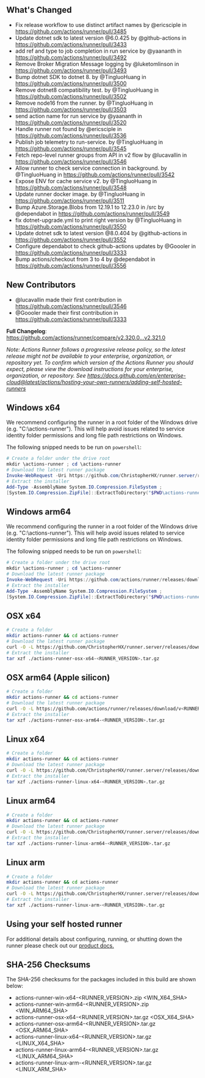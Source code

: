 ## What's Changed

* Fix release workflow to use distinct artifact names by @ericsciple in https://github.com/actions/runner/pull/3485
* Update dotnet sdk to latest version @6.0.425 by @github-actions in https://github.com/actions/runner/pull/3433
* add ref and type to job completion in run service by @yaananth in https://github.com/actions/runner/pull/3492
* Remove Broker Migration Message logging by @luketomlinson in https://github.com/actions/runner/pull/3493
* Bump dotnet SDK to dotnet 8. by @TingluoHuang in https://github.com/actions/runner/pull/3500
* Remove dotnet8 compatibility test. by @TingluoHuang in https://github.com/actions/runner/pull/3502
* Remove node16 from the runner. by @TingluoHuang in https://github.com/actions/runner/pull/3503
* send action name for run service by @yaananth in https://github.com/actions/runner/pull/3520
* Handle runner not found by @ericsciple in https://github.com/actions/runner/pull/3536
* Publish job telemetry to run-service. by @TingluoHuang in https://github.com/actions/runner/pull/3545
* Fetch repo-level runner groups from API in v2 flow by @lucavallin in https://github.com/actions/runner/pull/3546
* Allow runner to check service connection in background. by @TingluoHuang in https://github.com/actions/runner/pull/3542
* Expose ENV for cache service v2. by @TingluoHuang in https://github.com/actions/runner/pull/3548
* Update runner docker image. by @TingluoHuang in https://github.com/actions/runner/pull/3511
* Bump Azure.Storage.Blobs from 12.19.1 to 12.23.0 in /src by @dependabot in https://github.com/actions/runner/pull/3549
* fix dotnet-upgrade.yml to print right version by @TingluoHuang in https://github.com/actions/runner/pull/3550
* Update dotnet sdk to latest version @8.0.404 by @github-actions in https://github.com/actions/runner/pull/3552
* Configure dependabot to check github-actions updates by @Goooler in https://github.com/actions/runner/pull/3333
* Bump actions/checkout from 3 to 4 by @dependabot in https://github.com/actions/runner/pull/3556

## New Contributors
* @lucavallin made their first contribution in https://github.com/actions/runner/pull/3546
* @Goooler made their first contribution in https://github.com/actions/runner/pull/3333

**Full Changelog**: https://github.com/actions/runner/compare/v2.320.0...v2.321.0

_Note: Actions Runner follows a progressive release policy, so the latest release might not be available to your enterprise, organization, or repository yet.
To confirm which version of the Actions Runner you should expect, please view the download instructions for your enterprise, organization, or repository.
See https://docs.github.com/en/enterprise-cloud@latest/actions/hosting-your-own-runners/adding-self-hosted-runners_

## Windows x64

We recommend configuring the runner in a root folder of the Windows drive (e.g. "C:\actions-runner"). This will help avoid issues related to service identity folder permissions and long file path restrictions on Windows.

The following snipped needs to be run on `powershell`:

```powershell
# Create a folder under the drive root
mkdir \actions-runner ; cd \actions-runner
# Download the latest runner package
Invoke-WebRequest -Uri https://github.com/ChristopherHX/runner.server/releases/download/v<RUNNER_VERSION>/actions-runner-win-x64-<RUNNER_VERSION>.zip -OutFile actions-runner-win-x64-<RUNNER_VERSION>.zip
# Extract the installer
Add-Type -AssemblyName System.IO.Compression.FileSystem ;
[System.IO.Compression.ZipFile]::ExtractToDirectory("$PWD\actions-runner-win-x64-<RUNNER_VERSION>.zip", "$PWD")
```

## Windows arm64

We recommend configuring the runner in a root folder of the Windows drive (e.g. "C:\actions-runner"). This will help avoid issues related to service identity folder permissions and long file path restrictions on Windows.

The following snipped needs to be run on `powershell`:

```powershell
# Create a folder under the drive root
mkdir \actions-runner ; cd \actions-runner
# Download the latest runner package
Invoke-WebRequest -Uri https://github.com/actions/runner/releases/download/v<RUNNER_VERSION>/actions-runner-win-arm64-<RUNNER_VERSION>.zip -OutFile actions-runner-win-arm64-<RUNNER_VERSION>.zip
# Extract the installer
Add-Type -AssemblyName System.IO.Compression.FileSystem ;
[System.IO.Compression.ZipFile]::ExtractToDirectory("$PWD\actions-runner-win-arm64-<RUNNER_VERSION>.zip", "$PWD")
```

## OSX x64

```bash
# Create a folder
mkdir actions-runner && cd actions-runner
# Download the latest runner package
curl -O -L https://github.com/ChristopherHX/runner.server/releases/download/v<RUNNER_VERSION>/actions-runner-osx-x64-<RUNNER_VERSION>.tar.gz
# Extract the installer
tar xzf ./actions-runner-osx-x64-<RUNNER_VERSION>.tar.gz
```

## OSX arm64 (Apple silicon)

```bash
# Create a folder
mkdir actions-runner && cd actions-runner
# Download the latest runner package
curl -O -L https://github.com/actions/runner/releases/download/v<RUNNER_VERSION>/actions-runner-osx-arm64-<RUNNER_VERSION>.tar.gz
# Extract the installer
tar xzf ./actions-runner-osx-arm64-<RUNNER_VERSION>.tar.gz
```

## Linux x64

```bash
# Create a folder
mkdir actions-runner && cd actions-runner
# Download the latest runner package
curl -O -L https://github.com/ChristopherHX/runner.server/releases/download/v<RUNNER_VERSION>/actions-runner-linux-x64-<RUNNER_VERSION>.tar.gz
# Extract the installer
tar xzf ./actions-runner-linux-x64-<RUNNER_VERSION>.tar.gz
```

## Linux arm64

```bash
# Create a folder
mkdir actions-runner && cd actions-runner
# Download the latest runner package
curl -O -L https://github.com/ChristopherHX/runner.server/releases/download/v<RUNNER_VERSION>/actions-runner-linux-arm64-<RUNNER_VERSION>.tar.gz
# Extract the installer
tar xzf ./actions-runner-linux-arm64-<RUNNER_VERSION>.tar.gz
```

## Linux arm

```bash
# Create a folder
mkdir actions-runner && cd actions-runner
# Download the latest runner package
curl -O -L https://github.com/ChristopherHX/runner.server/releases/download/v<RUNNER_VERSION>/actions-runner-linux-arm-<RUNNER_VERSION>.tar.gz
# Extract the installer
tar xzf ./actions-runner-linux-arm-<RUNNER_VERSION>.tar.gz
```

## Using your self hosted runner

For additional details about configuring, running, or shutting down the runner please check out our [product docs.](https://help.github.com/en/actions/automating-your-workflow-with-github-actions/adding-self-hosted-runners)

## SHA-256 Checksums

The SHA-256 checksums for the packages included in this build are shown below:

- actions-runner-win-x64-<RUNNER_VERSION>.zip <!-- BEGIN SHA win-x64 --><WIN_X64_SHA><!-- END SHA win-x64 -->
- actions-runner-win-arm64-<RUNNER_VERSION>.zip <!-- BEGIN SHA win-arm64 --><WIN_ARM64_SHA><!-- END SHA win-arm64 -->
- actions-runner-osx-x64-<RUNNER_VERSION>.tar.gz <!-- BEGIN SHA osx-x64 --><OSX_X64_SHA><!-- END SHA osx-x64 -->
- actions-runner-osx-arm64-<RUNNER_VERSION>.tar.gz <!-- BEGIN SHA osx-arm64 --><OSX_ARM64_SHA><!-- END SHA osx-arm64 -->
- actions-runner-linux-x64-<RUNNER_VERSION>.tar.gz <!-- BEGIN SHA linux-x64 --><LINUX_X64_SHA><!-- END SHA linux-x64 -->
- actions-runner-linux-arm64-<RUNNER_VERSION>.tar.gz <!-- BEGIN SHA linux-arm64 --><LINUX_ARM64_SHA><!-- END SHA linux-arm64 -->
- actions-runner-linux-arm-<RUNNER_VERSION>.tar.gz <!-- BEGIN SHA linux-arm --><LINUX_ARM_SHA><!-- END SHA linux-arm -->
